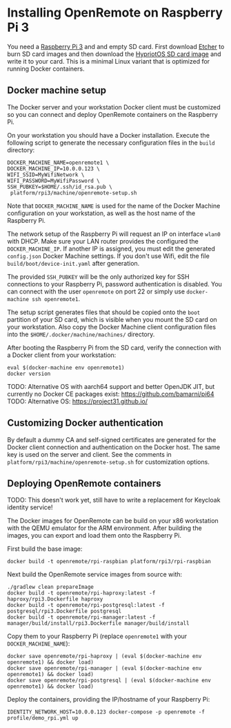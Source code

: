 # Installing OpenRemote on Raspberry Pi 3

You need a [Raspberry Pi 3](https://www.raspberrypi.org/products/raspberry-pi-3-model-b/) and and empty SD card. First download [Etcher](https://etcher.io/) to burn SD card images and then download the [HypriotOS SD card image](https://blog.hypriot.com/downloads/) and write it to your card. This is a minimal Linux variant that is optimized for running Docker containers.

## Docker machine setup

The Docker server and your workstation Docker client must be customized so you can connect and deploy OpenRemote containers on the Raspberry Pi.

On your workstation you should have a Docker installation. Execute the following script to generate the necessary configuration files in the `build` directory:

```
DOCKER_MACHINE_NAME=openremote1 \
DOCKER_MACHINE_IP=10.0.0.123 \
WIFI_SSID=MyWifiNetwork \
WIFI_PASSWORD=MyWifiPassword \
SSH_PUBKEY=$HOME/.ssh/id_rsa.pub \
 platform/rpi3/machine/openremote-setup.sh
```

Note that `DOCKER_MACHINE_NAME` is used for the name of the Docker Machine configuration on your workstation, as well as the host name of the Raspberry Pi.

The network setup of the Raspberry Pi will request an IP on interface `wlan0` with DHCP. Make sure your LAN router provides the configured the `DOCKER_MACHINE_IP`. If another IP is assigned, you must edit the generated `config.json` Docker Machine settings. If you don't use Wifi, edit the file `build/boot/device-init.yaml` after generation.

The provided `SSH_PUBKEY` will be the only authorized key for SSH connections to your Raspberry Pi, password authentication is disabled. You can connect with the user `openremote` on port 22 or simply use `docker-machine ssh openremote1`.

The setup script generates files that should be copied onto the `boot` partition of your SD card, which is visible when you mount the SD card on your workstation. Also copy the Docker Machine client configuration files into the `$HOME/.docker/machine/machines/` directory.

After booting the Raspberry Pi from the SD card, verify the connection with a Docker client from your workstation:

```
eval $(docker-machine env openremote1)
docker version
```

TODO: Alternative OS with aarch64 support and better OpenJDK JIT, but currently no Docker CE packages exist: https://github.com/bamarni/pi64
TODO: Alternative OS: https://project31.github.io/

## Customizing Docker authentication

By default a dummy CA and self-signed certificates are generated for the Docker client connection and authentication on the Docker host. The same key is used on the server and client. See the comments in `platform/rpi3/machine/openremote-setup.sh` for customization options.

## Deploying OpenRemote containers

TODO: This doesn't work yet, still have to write a replacement for Keycloak identity service!

The Docker images for OpenRemote can be build on your x86 workstation with the QEMU emulator for the ARM environment. After building the images, you can export and load them onto the Raspberry Pi.

First build the base image:

```
docker build -t openremote/rpi-raspbian platform/rpi3/rpi-raspbian
```

Next build the OpenRemote service images from source with:

```
./gradlew clean prepareImage
docker build -t openremote/rpi-haproxy:latest -f haproxy/rpi3.Dockerfile haproxy
docker build -t openremote/rpi-postgresql:latest -f postgresql/rpi3.Dockerfile postgresql
docker build -t openremote/rpi-manager:latest -f manager/build/install/rpi3.Dockerfile manager/build/install
```

Copy them to your Raspberry Pi (replace `openremote1` with your `DOCKER_MACHINE_NAME`):

```
docker save openremote/rpi-haproxy | (eval $(docker-machine env openremote1) && docker load)
docker save openremote/rpi-manager | (eval $(docker-machine env openremote1) && docker load)
docker save openremote/rpi-postgresql | (eval $(docker-machine env openremote1) && docker load)
```

Deploy the containers, providing the IP/hostname of your Raspberry Pi:

```
IDENTITY_NETWORK_HOST=10.0.0.123 docker-compose -p openremote -f profile/demo_rpi.yml up
```